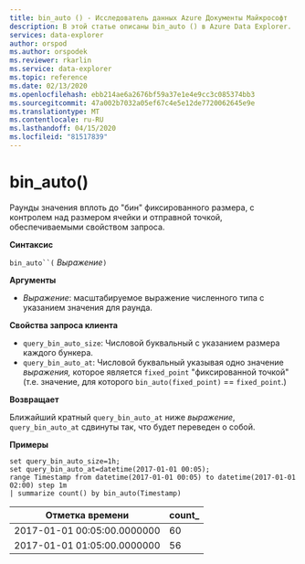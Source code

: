 ```yaml
---
title: bin_auto () - Исследователь данных Azure Документы Майкрософт
description: В этой статье описаны bin_auto () в Azure Data Explorer.
services: data-explorer
author: orspod
ms.author: orspodek
ms.reviewer: rkarlin
ms.service: data-explorer
ms.topic: reference
ms.date: 02/13/2020
ms.openlocfilehash: ebb214ae6a2676bf59a37e1e4e9cc3c085374bb3
ms.sourcegitcommit: 47a002b7032a05ef67c4e5e12de7720062645e9e
ms.translationtype: MT
ms.contentlocale: ru-RU
ms.lasthandoff: 04/15/2020
ms.locfileid: "81517839"
---
```

# <a name="bin_auto"></a>bin_auto()

Раунды значения вплоть до "бин" фиксированного размера, с контролем над размером ячейки и отправной точкой, обеспечиваемыми свойством запроса.

**Синтаксис**

`bin_auto``(` *Выражение*`)`

**Аргументы**

* *Выражение*: масштабируемое выражение численного типа с указанием значения для раунда.

**Свойства запроса клиента**

* `query_bin_auto_size`: Числовой буквальный с указанием размера каждого бункера.
* `query_bin_auto_at`: Числовой буквальный указывая одно значение *выражения,* которое является `fixed_point` "фиксированной точкой" (т.е. значение, для которого `bin_auto(fixed_point)` == `fixed_point`.)

**Возвращает**

Ближайший кратный `query_bin_auto_at` ниже *выражение*, `query_bin_auto_at` сдвинуты так, что будет переведен о собой.

**Примеры**

```kusto
set query_bin_auto_size=1h;
set query_bin_auto_at=datetime(2017-01-01 00:05);
range Timestamp from datetime(2017-01-01 00:05) to datetime(2017-01-01 02:00) step 1m
| summarize count() by bin_auto(Timestamp)
```

|Отметка времени                    | count_|
|-----------------------------|-------|
|2017-01-01 00:05:00.0000000  | 60    |
|2017-01-01 01:05:00.0000000  | 56    |